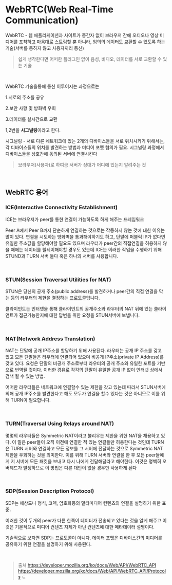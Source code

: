 # WebRTC(Web Real-Time Communication)
WebRTC - 웹 애플리케이션과 사이트가 중간자 없이 브라우저 간에 오디오나 영상 미디어를 포착하고 마음대로 스트림할 뿐 아니라, 임의의 데이터도 교환할 수 있도록 하는 기술(서버를 통하지 않고 사용자끼리 통신)

> 쉽게 생각한다면 어떠한 플러그인 없이 음성, 비디오, 데이터를 서로 교환할 수 있는 기술

<br>

WebRTC 기술을통해 통신 이루어지는 과정으로는

1.서로의 주소를 공유

2.보안 사항 및 방화벽 우회

3.데이터를 실시간으로 교환

1,2번을 **시그널링**이라고 한다.

시그널링 - 서로 다른 네트워크에 있는 2개의 디바이스들을 서로 위치시키기 위해서는, 각 디바이스들의 위치를 발견하는 방법과 미디어 포맷 협의가 필요. 시그널링 과정에서 디바이스들을 상호간에 동의된 서버에 연결시킨다

> 브라우저(사용자)로 하여금 서버가 상대가 어디에 있는지 알려주는 것

<br>

## WebRTC 용어

### ICE(Interactive Connectivity Establishment)
ICE는 브라우저가 peer를 통한 연결이 가능하도록 하게 해주는 프레임워크

Peer A에서 Peer B까지 단순하게 연결하는 것으로는 작동하지 않는 것에 대한 이유는 많이 있다. 연결을 시도하는 방화벽을 통과해야하기도 하고, 단말에 퍼블릭 IP가 없다면 유일한 주소값을 할당해야할 필요도 있으며 라우터가 peer간의 직접연결을 허용하지 않을 때에는 데이터를 릴레이해야할 경우도 있는데 ICE는 이러한 작업을 수행하기 위해 STUND과 TURN 서버 둘다 혹은 하나의 서버를 사용합니다.

<br>

### STUN(Session Traversal Utilities for NAT)
STUN은 당신의 공개 주소(public address)를 발견하거나 peer간의 직접 연결을 막는 등의 라우터의 제한을 결정하는 프로토콜입니다.

클라이언트는 인터넷을 통해 클라이언트의 공개주소와 라우터의 NAT 뒤에 있는 클라이언트가 접근가능한지에 대한 답변을 위한 요청을 STUN서버에 보냅니다.

<br>

### NAT(Network Address Translation)
NAT는 단말에 공개 IP주소를 할당하기 위해 사용된다. 라우터는 공개 IP 주소를 갖고 있고 모든 단말들은 라우터에 연결되어 있으며 비공개 IP주소(private IP Address)를 갖고 있다. 요청은 단말의 비공개 주소로부터 라우터의 공개 주소와 유일한 포트를 기반으로 번역될 것이다. 이러한 경유로 각각의 단말이 유일한 공개 IP 없이 인터넷 상에서 검색 될 수 있는 방법.

어떠한 라우터들은 네트워크에 연결할수 있는 제한을 갖고 있는데 따라서 STUN서버에 의해 공개 IP주소를 발견한다고 해도 모두가 연결을 할수 있다는 것은 아니므로 이를 위해 TURN이 필요합니다.

<br>

### TURN(Traversal Using Relays around NAT)
몇몇의 라우터들은 Symmetric NAT이라고 불리우는 제한을 위한 NAT을 채용하고 있다. 이 말은 peer들이 오직 이전에 연결한 적 있는 연결들만 허용한다는 것인데
TURN은 TURN 서버와 연결하고 모든 정보를 그 서버에 전달하는 것으로 Symmetric NAT 제한을 우회하는 것을 의미한다. 
이를 위해 TURN 서버와 연결을 한 후 모든 peer들에게 저 서버에 모든 패킷을 보내고 다시 나에게 전달해달라고 해야한다.
이것은 명백히 오버헤드가 발생하므로 이 방법은 다른 대안이 없을 경우만 사용하게 된다

<br>

### SDP(Session Description Protocol)
SDP는 해상도나 형식, 코덱, 암호화등의 멀티미디어 컨텐츠의 연결을 설명하기 위한 표준. 

이러한 것이 두개의 peer가 다른 한쪽이 데이터가 전송되고 있다는 것을 알게 해주고 이것은 기본적으로 미디어 컨텐츠 자체가 아닌 컨텐츠에 대한 메타데이터 설명이다. 

기술적으로 보자면 SDP는 프로토콜이 아니다. 데이터 포멧은 디바이스간의 미디어를 공유하기 위한 연결을 설명하기 위해 사용된다.

<br>

>출처
https://developer.mozilla.org/ko/docs/Web/API/WebRTC_API
https://developer.mozilla.org/ko/docs/Web/API/WebRTC_API/Protocols
ㅌ